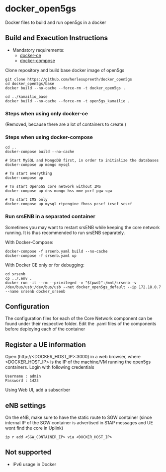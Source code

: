 # docker_open5gs
Docker files to build and run open5gs in a docker

## Build and Execution Instructions

* Mandatory requirements:
	* [docker-ce](https://docs.docker.com/install/linux/docker-ce/ubuntu)
	* [docker-compose](https://docs.docker.com/compose)


Clone repository and build base docker image of open5gs

```
git clone https://github.com/herlesupreeth/docker_open5gs
cd docker_open5gs/base
docker build --no-cache --force-rm -t docker_open5gs .

cd ../kamailio_base
docker build --no-cache --force-rm -t open5gs_kamailio .
```

### Steps when using only docker-ce

(Removed, because there are a lot of containers to create.)


### Steps when using docker-compose

```
cd ..
docker-compose build --no-cache

# Start MySQL and MongoDB first, in order to initialize the databases
docker-compose up mongo mysql

# To start everything
docker-compose up

# To start Open5GS core network without IMS
docker-compose up dns mongo hss mme pcrf pgw sgw

# To start IMS only
docker-compose up mysql rtpengine fhoss pcscf icscf scscf

```

### Run srsENB in a separated container

Sometimes you may want to restart srsENB while keeping the core network running.  It is thus recommended to run srsENB separately.

With Docker-Compose:
```
docker-compose -f srsenb.yaml build --no-cache
docker-compose -f srsenb.yaml up
```

With Docker CE only or for debugging:
```
cd srsenb
cp ../.env .
docker run -it --rm --privileged -v "$(pwd)":/mnt/srsenb -v /dev/bus/usb:/dev/bus/usb --net docker_open5gs_default --ip 172.18.0.7 --name srsenb docker_srsenb
```


## Configuration

The configuration files for each of the Core Network component can be found under their respective folder. Edit the .yaml files of the components before deploying each of the container

## Register a UE information

Open (http://<DOCKER_HOST_IP>:3000) in a web browser, where <DOCKER_HOST_IP> is the IP of the machine/VM running the open5gs containers. Login with following credentials
```
Username : admin
Password : 1423
```

Using Web UI, add a subscriber

## eNB settings

On the eNB, make sure to have the static route to SGW container (since internal IP of the SGW container is advertised in S1AP messages and UE wont find the core in Uplink)

```
ip r add <SGW_CONTAINER_IP> via <DOCKER_HOST_IP>
```

## Not supported
- IPv6 usage in Docker
